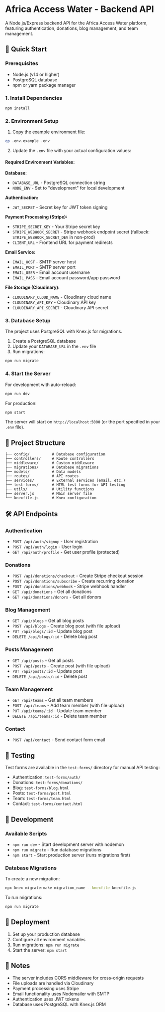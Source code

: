 # Africa Access Water - Backend API

A Node.js/Express backend API for the Africa Access Water platform, featuring authentication, donations, blog management, and team management.

## 🚀 Quick Start

### Prerequisites

- Node.js (v14 or higher)
- PostgreSQL database
- npm or yarn package manager

### 1. Install Dependencies

```bash
npm install
```

### 2. Environment Setup

1. Copy the example environment file:

```bash
cp .env.example .env
```

2. Update the `.env` file with your actual configuration values:

#### Required Environment Variables:

**Database:**

- `DATABASE_URL` - PostgreSQL connection string
- `NODE_ENV` - Set to "development" for local development

**Authentication:**

- `JWT_SECRET` - Secret key for JWT token signing

**Payment Processing (Stripe):**

- `STRIPE_SECRET_KEY` - Your Stripe secret key
- `STRIPE_WEBHOOK_SECRET` - Stripe webhook endpoint secret (fallback: `STRIPE_WEBHOOK_SECRET_DEV` in non-prod)
- `CLIENT_URL` - Frontend URL for payment redirects

**Email Service:**

- `EMAIL_HOST` - SMTP server host
- `EMAIL_PORT` - SMTP server port
- `EMAIL_USER` - Email account username
- `EMAIL_PASS` - Email account password/app password

**File Storage (Cloudinary):**

- `CLOUDINARY_CLOUD_NAME` - Cloudinary cloud name
- `CLOUDINARY_API_KEY` - Cloudinary API key
- `CLOUDINARY_API_SECRET` - Cloudinary API secret

### 3. Database Setup

The project uses PostgreSQL with Knex.js for migrations.

1. Create a PostgreSQL database
2. Update your `DATABASE_URL` in the `.env` file
3. Run migrations:

```bash
npm run migrate
```

### 4. Start the Server

For development with auto-reload:

```bash
npm run dev
```

For production:

```bash
npm start
```

The server will start on `http://localhost:5000` (or the port specified in your `.env` file).

## 📁 Project Structure

```
├── config/          # Database configuration
├── controllers/     # Route controllers
├── middleware/      # Custom middleware
├── migrations/      # Database migrations
├── models/          # Data models
├── routes/          # API routes
├── services/        # External services (email, etc.)
├── test-forms/      # HTML test forms for API testing
├── utils/           # Utility functions
├── server.js        # Main server file
└── knexfile.js      # Knex configuration
```

## 🛠 API Endpoints

### Authentication

- `POST /api/auth/signup` - User registration
- `POST /api/auth/login` - User login
- `GET /api/auth/profile` - Get user profile (protected)

### Donations

- `POST /api/donations/checkout` - Create Stripe checkout session
- `POST /api/donations/subscribe` - Create recurring donation
- `POST /api/donations/webhook` - Stripe webhook handler
- `GET /api/donations` - Get all donations
- `GET /api/donations/donors` - Get all donors

### Blog Management

- `GET /api/blogs` - Get all blog posts
- `POST /api/blogs` - Create blog post (with file upload)
- `PUT /api/blogs/:id` - Update blog post
- `DELETE /api/blogs/:id` - Delete blog post

### Posts Management

- `GET /api/posts` - Get all posts
- `POST /api/posts` - Create post (with file upload)
- `PUT /api/posts/:id` - Update post
- `DELETE /api/posts/:id` - Delete post

### Team Management

- `GET /api/teams` - Get all team members
- `POST /api/teams` - Add team member (with file upload)
- `PUT /api/teams/:id` - Update team member
- `DELETE /api/teams/:id` - Delete team member

### Contact

- `POST /api/contact` - Send contact form email

## 🧪 Testing

Test forms are available in the `test-forms/` directory for manual API testing:

- Authentication: `test-forms/auth/`
- Donations: `test-forms/donations/`
- Blog: `test-forms/blog.html`
- Posts: `test-forms/post.html`
- Team: `test-forms/team.html`
- Contact: `test-forms/contact.html`

## 🔧 Development

### Available Scripts

- `npm run dev` - Start development server with nodemon
- `npm run migrate` - Run database migrations
- `npm start` - Start production server (runs migrations first)

### Database Migrations

To create a new migration:

```bash
npx knex migrate:make migration_name --knexfile knexfile.js
```

To run migrations:

```bash
npm run migrate
```

## 🚀 Deployment

1. Set up your production database
2. Configure all environment variables
3. Run migrations: `npm run migrate`
4. Start the server: `npm start`

## 📝 Notes

- The server includes CORS middleware for cross-origin requests
- File uploads are handled via Cloudinary
- Payment processing uses Stripe
- Email functionality uses Nodemailer with SMTP
- Authentication uses JWT tokens
- Database uses PostgreSQL with Knex.js ORM
